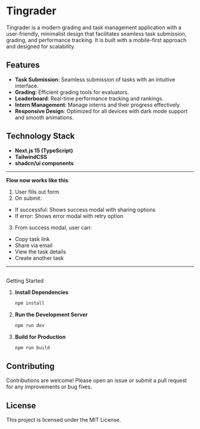 # Tingrader

Tingrader is a modern grading and task management application with a user-friendly, minimalist design that facilitates seamless task submission, grading, and performance tracking. It is built with a mobile-first approach and designed for scalability.

## Features

- **Task Submission**: Seamless submission of tasks with an intuitive interface.
- **Grading**: Efficient grading tools for evaluators.
- **Leaderboard**: Real-time performance tracking and rankings.
- **Intern Management**: Manage interns and their progress effectively.
- **Responsive Design**: Optimized for all devices with dark mode support and smooth animations.

## Technology Stack

- **Next.js 15 (TypeScript)**
- **TailwindCSS**
- **shadcn/ui components**

---

**Flow now works like this**:

1. User fills out form
2. On submit:

* If successful: Shows success modal with sharing options
* If error: Shows error modal with retry option

3. From success modal, user can:

* Copy task link
* Share via email
* View the task details
* Create another task

---



## 
Getting Started

1. **Install Dependencies**

   ```bash
   npm install
   ```
2. **Run the Development Server**

   ```bash
   npm run dev
   ```
3. **Build for Production**

   ```bash
   npm run build
   ```

## Contributing

Contributions are welcome! Please open an issue or submit a pull request for any improvements or bug fixes.

## License

This project is licensed under the MIT License.
